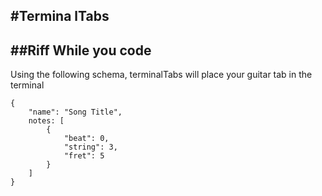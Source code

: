 ## #Termina lTabs

## ##Riff While you code

Using the following schema, terminalTabs will place your guitar tab in the terminal

```
{
	"name": "Song Title",
	notes: [
		{
			"beat": 0,
			"string": 3,
			"fret": 5
		}
	]
}
```
